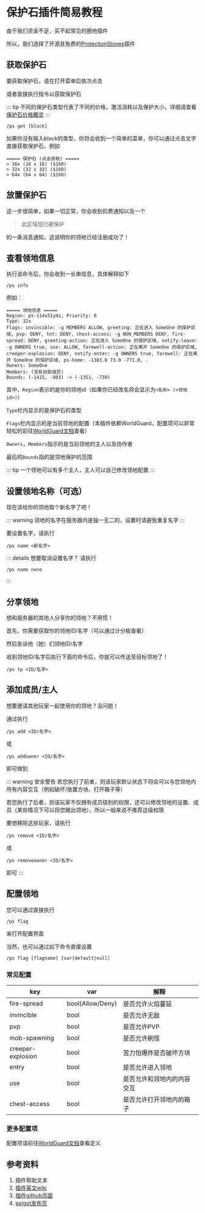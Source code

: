 # 保护石插件简易教程

由于我们资金不足，买不起常见的圈地插件

所以，我们选择了开源且免费的[ProtectionStones](https://github.com/espidev/ProtectionStones)插件

## 获取保护石

要获取保护石，请在打开菜单后依次点击

或者直接执行指令以获取保护石

::: tip
不同的保护石类型代表了不同的价格，激活消耗以及保护大小，详细请查看[保护石价格概览](price.md)
:::

```plain
/ps get [block]
```

如果你没有输入*block*的类型，你将会收到一个简单的菜单，你可以通过点击文字直接获取保护石，例如

```plain
===== 保护石 (点击获取) =====
> 16x (16 x 16) ($160)
> 32x (32 x 32) ($160)
> 64x (64 x 64) ($160)
```

## 放置保护石

这一步很简单，如果一切正常，你会收到扣费通知以及一个

> 此区域现已被保护

的一条消息通知，这说明你的领地已经注册成功了！

## 查看领地信息

执行该命令后，你会收到一长串信息，具体解释如下

```plain
/ps info
```

例如：

```plain
===== 领地信息 =====
Region: ps-114x51y4z, Priority: 0
Type: 32x
Flags: invincible: -g MEMBERS ALLOW, greeting: 正在进入 SomeOne 的保护区域, pvp: DENY, tnt: DENY, chest-access: -g NON_MEMBERS DENY, fire-spread: DENY, greeting-action: 正在进入 SomeOne 的保护区域, notify-leave: -g OWNERS true, use: ALLOW, farewell-action: 正在离开 SomeOne 的保护区域, creeper-explosion: DENY, notify-enter: -g OWNERS true, farewell: 正在离开 SomeOne 的保护区域, ps-home: -1383.0 73.0 -771.0, .
Owners: SomeOne
Members: (没有协助成员)
Bounds: (-1415, -803) -> (-1351, -739)
```

其中，`Region`表示的是你的领地id（如果你已经改名将会显示为`<名称> (<领地id>)`）

`Type`栏内显示的是保护石的类型

`Flags`栏内显示的是当前领地的配置（本插件依赖WorldGuard，配置项可以非常轻松的前往[WorldGuard文档](http://worldguard.enginehub.org/en/latest/regions/flags/)查看）

`Owners`，`Members`指示的是当前领地的主人以及协作者

最后的`Bounds`指的是领地保护的范围

::: tip
一个领地可以有多个主人，主人可以自己修改领地配置
:::

## 设置领地名称（可选）

现在该给你的领地取个新名字了吧！

::: warning
领地的名字在服务器内是独一无二的，设置时请避免重复名字
:::

要设置名字，请执行

```plain
/ps name <新名字>
```

::: details 想要取消设置名字？
请执行

```plain
/ps name none
```

:::

## 分享领地

想和服务器的其他人分享你的领地？不用慌！

首先，你需要获取你的领地ID/名字（可以通过计分板查看）

然后告诉他（她）们领地ID/名字

收到领地ID/名字后执行下面的命令后，你就可以传送至目标领地了！

```plain
/ps tp <ID/名字>
```

## 添加成员/主人

想要邀请其他玩家一起使用你的领地？没问题！

通过执行

```plain
/ps add <ID/名字>
```

或

```plain
/ps addowner <ID/名字>
```

即可做到

::: warning 安全警告
若您执行了前者，则该玩家默认状态下将会可以与您领地内所有内容交互（例如破坏/放置方块、打开箱子等）

若您执行了后者，则该玩家不仅拥有成员级别的权限，还可以修改领地的设置、成员（某些情况下可以将您踢出领地），所以一般来说不推荐这级权限

要想移除这些玩家，请执行

```plain
/ps remove <ID/名字>
```

或

```plain
/ps removeowner <ID/名字>
```

即可
:::

## 配置领地

您可以通过直接执行

```plain
/ps flag
```

来打开配置界面

当然，也可以通过如下命令直接设置

```plain
/ps flag [flagname] [var|default|null]
```

### 常见配置

|key|var|解释|
|---|---|---|
|fire-spread|bool(Allow/Deny)|是否允许火焰蔓延|
|invincible|bool|是否允许无敌|
|pvp|bool|是否允许PVP|
|mob-spawning|bool|是否允许刷怪|
|creeper-explosion|bool|苦力怕爆炸是否破坏方块|
|entry|bool|是否允许进入领地|
|use|bool|是否允许和领地内的内容交互|
|chest-access|bool|是否允许打开领地内的箱子|

### 更多配置项

配置项请前往[WorldGuard文档](http://worldguard.enginehub.org/en/latest/regions/flags/)查看定义

## 参考资料

1. 插件帮助文本
2. [插件英文wiki](https://github.com/espidev/ProtectionStones/wiki)
3. [插件github页面](https://github.com/espidev/ProtectionStones)
4. [spigot发布页](https://www.spigotmc.org/resources/protectionstones-updated-for-1-13-1-16-wg7.61797/)
